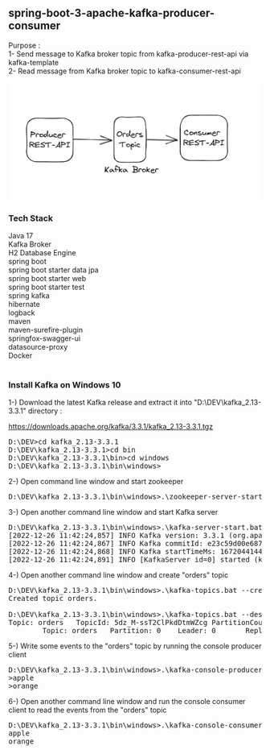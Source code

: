 ## spring-boot-3-apache-kafka-producer-consumer

Purpose : <br/>
1- Send message to Kafka broker topic from kafka-producer-rest-api via kafka-template <br/>
2- Read message from Kafka broker topic to kafka-consumer-rest-api <br/>

![kafka-producer-consumer](doc/kafka-producer-consumer.png) <br/>

### Tech Stack
Java 17 <br/>
Kafka Broker <br/>
H2 Database Engine <br/>
spring boot <br/>
spring boot starter data jpa <br/>
spring boot starter web <br/>
spring boot starter test <br/>
spring kafka <br/>
hibernate <br/>
logback <br/>
maven <br/>
maven-surefire-plugin <br/>
springfox-swagger-ui <br/>
datasource-proxy <br/>
Docker <br/>
<br/>

### Install Kafka on Windows 10

1-) Download the latest Kafka release and extract it into "D:\DEV\kafka_2.13-3.3.1" directory :

https://downloads.apache.org/kafka/3.3.1/kafka_2.13-3.3.1.tgz

<pre>
D:\DEV>cd kafka_2.13-3.3.1
D:\DEV\kafka_2.13-3.3.1>cd bin
D:\DEV\kafka_2.13-3.3.1\bin>cd windows
D:\DEV\kafka_2.13-3.3.1\bin\windows>
</pre>

2-) Open command line window and start zookeeper

<pre>
D:\DEV\kafka_2.13-3.3.1\bin\windows>.\zookeeper-server-start.bat ..\..\config\zookeeper.properties
</pre>

3-) Open another command line window and start Kafka server

<pre>
D:\DEV\kafka_2.13-3.3.1\bin\windows>.\kafka-server-start.bat ..\..\config\server.properties
[2022-12-26 11:42:24,857] INFO Kafka version: 3.3.1 (org.apache.kafka.common.utils.AppInfoParser)
[2022-12-26 11:42:24,867] INFO Kafka commitId: e23c59d00e687ff5 (org.apache.kafka.common.utils.AppInfoParser)
[2022-12-26 11:42:24,868] INFO Kafka startTimeMs: 1672044144839 (org.apache.kafka.common.utils.AppInfoParser)
[2022-12-26 11:42:24,891] INFO [KafkaServer id=0] started (kafka.server.KafkaServer)
</pre>

4-) Open another command line window and create "orders" topic

<pre>
D:\DEV\kafka_2.13-3.3.1\bin\windows>.\kafka-topics.bat --create --topic orders --bootstrap-server localhost:9092
Created topic orders.

D:\DEV\kafka_2.13-3.3.1\bin\windows>.\kafka-topics.bat --describe --topic orders --bootstrap-server localhost:9092
Topic: orders   TopicId: 5dz_M-ssT2ClPkdDtmWZcg PartitionCount: 1       ReplicationFactor: 1    Configs:
        Topic: orders   Partition: 0    Leader: 0       Replicas: 0     Isr: 0
</pre>

5-) Write some events to the "orders" topic by running the console producer client

<pre>
D:\DEV\kafka_2.13-3.3.1\bin\windows>.\kafka-console-producer.bat --topic orders --bootstrap-server localhost:9092
>apple
>orange
</pre>

6-) Open another command line window and run the console consumer client to read the events from the "orders" topic

<pre>
D:\DEV\kafka_2.13-3.3.1\bin\windows>.\kafka-console-consumer.bat --topic orders --from-beginning --bootstrap-server localhost:9092
apple
orange
</pre>
